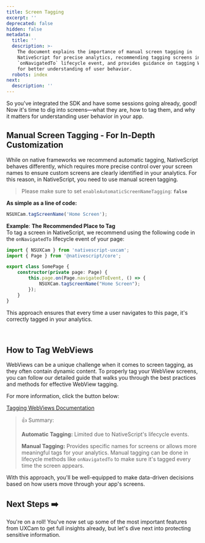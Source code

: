 ```yaml
---
title: Screen Tagging
excerpt: ''
deprecated: false
hidden: false
metadata:
  title: ''
  description: >-
    The document explains the importance of manual screen tagging in
    NativeScript for precise analytics, recommending tagging screens in the
    `onNavigatedTo` lifecycle event, and provides guidance on tagging WebViews
    for better understanding of user behavior.
  robots: index
next:
  description: ''
---
```

So you've integrated the SDK and have some sessions going already, good! Now it's time to dig into screens—what they are, how to tag them, and why it matters for understanding user behavior in your app.

## Manual Screen Tagging - For In-Depth Customization

While on native frameworks we recommend automatic tagging, NativeScript behaves differently, which requires more precise control over your screen names to ensure custom screens are clearly identified in your analytics. For this reason, in NativeScript, you need to use manual screen tagging.

> Please make sure to set `enableAutomaticScreenNameTagging`: **`false`**

**As simple as a line of code:**

```typescript
NSUXCam.tagScreenName('Home Screen');
```

**Example**: **The Recommended Place to Tag**  
To tag a screen in NativeScript, we recommend using the following code in the `onNavigatedTo` lifecycle event of your page:

```typescript
import { NSUXCam } from 'nativescript-uxcam';
import { Page } from '@nativescript/core';

export class SomePage {
    constructor(private page: Page) {
        this.page.on(Page.navigatedToEvent, () => {
            NSUXCam.tagScreenName("Home Screen");
        });
    }
}
```

This approach ensures that every time a user navigates to this page, it's correctly tagged in your analytics.

<br />

## How to Tag WebViews

WebViews can be a unique challenge when it comes to screen tagging, as they often contain dynamic content. To properly tag your WebView screens, you can follow our detailed guide that walks you through the best practices and methods for effective WebView tagging.

For more information, click the button below:

[Tagging WebViews Documentation](/docs/web-view-tagging)

> 👍 Summary:
> 
> **Automatic Tagging:** Limited due to NativeScript's lifecycle events.
> 
> **Manual Tagging:** Provides specific names for screens or allows more meaningful tags for your analytics. Manual tagging can be done in lifecycle methods like `onNavigatedTo` to make sure it's tagged every time the screen appears.

With this approach, you'll be well-equipped to make data-driven decisions based on how users move through your app's screens.

## Next Steps ➡️

You're on a roll! You've now set up some of the most important features from UXCam to get full insights already, but let's dive next into protecting sensitive information.